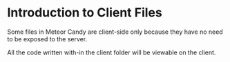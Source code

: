 # Introduction to Client Files

Some files in Meteor Candy are client-side only because they have no need to be exposed to the server. 

All the code written with-in the client folder will be viewable on the client.